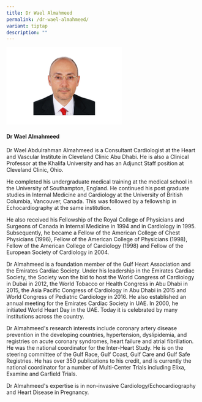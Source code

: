 ```yaml
---
title: Dr Wael Almahmeed
permalink: /dr-wael-almahmeed/
variant: tiptap
description: ""
---
```

<div class="isomer-image-wrapper">
<img style="width: 60%;" height="auto" width="100%" alt="" src="/images/ASPIRE Network /Wael_Almahmeed.png">
</div>
<h4>Dr Wael Almahmeed</h4>
<p>Dr Wael Abdulrahman Almahmeed is a Consultant Cardiologist at the Heart
and Vascular Institute in Cleveland Clinic Abu Dhabi. He is also a Clinical
Professor at the Khalifa University and has an Adjunct Staff position at
Cleveland Clinic, Ohio.</p>
<p>He completed his undergraduate medical training at the medical school
in the University of Southampton, England. He continued his post graduate
studies in Internal Medicine and Cardiology at the University of British
Columbia, Vancouver, Canada. This was followed by a fellowship in Echocardiography
at the same institution.</p>
<p>He also received his Fellowship of the Royal College of Physicians and
Surgeons of Canada in Internal Medicine in 1994 and in Cardiology in 1995.
Subsequently, he became a Fellow of the American College of Chest Physicians
(1996), Fellow of the American College of Physicians (1998), Fellow of
the American College of Cardiology (1998) and Fellow of the European Society
of Cardiology in 2004.</p>
<p>Dr Almahmeed is a foundation member of the Gulf Heart Association and
the Emirates Cardiac Society. Under his leadership in the Emirates Cardiac
Society, the Society won the bid to host the World Congress of Cardiology
in Dubai in 2012, the World Tobacco or Health Congress in Abu Dhabi in
2015, the Asia Pacific Congress of Cardiology in Abu Dhabi in 2015 and
World Congress of Pediatric Cardiology in 2016. He also established an
annual meeting for the Emirates Cardiac Society in UAE. In 2000, he initiated
World Heart Day in the UAE. Today it is celebrated by many institutions
across the country.</p>
<p>Dr Almahmeed's research interests include coronary artery disease prevention
in the developing countries, hypertension, dyslipidemia, and registries
on acute coronary syndromes, heart failure and atrial fibrillation. He
was the national coordinator for the Inter-Heart Study. He is on the steering
committee of the Gulf Race, Gulf Coast, Gulf Care and Gulf Safe Registries.
He has over 350 publications to his credit, and is currently the national
coordinator for a number of Multi-Center Trials including Elixa, Examine
and Garfield Trials.</p>
<p>Dr Almahmeed's expertise is in non-invasive Cardiology/Echocardiography
and Heart Disease in Pregnancy.</p>
<p></p>